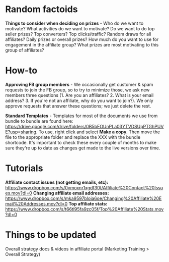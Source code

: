 <!-- TITLE: Affiliate Management Notes -->
<!-- SUBTITLE: A quick summary of Affiliate Management Notes -->

# Random factoids
**Things to consider when deciding on prizes** - Who do we want to motivate? What activities do we want to motivate? Do we want to do top seller prizes? Top converters? Top clicks/traffic? Random draws for all affiliates? Daily prizes or overall prizes? How much do you want to use for engagement in the affiliate group? What prizes are most motivating to this group of affiliates?
# How-to
**Approving FB group members** - We occasionally get customer & spam requests to join the FB group, so to try to minimize those, we ask new members three questions (1. Are you an affiliates? 2. What is your email address? 3. If you're not an affiliate, why do you want to join?). We only approve requests that answer these questions; we just delete the rest.

**Standard Templates** - Templates for most of the documents we use from bundle to bundle are found here: https://drive.google.com/drive/folders/0B5bEOUnPLa03YTVDSUpPTGhPUVE?usp=sharing. To use, right click and select **Make a copy**. Then move the file to the appropriate folder and replace the XXX with the bundle shortcode. It's important to check these every couple of months to make sure they're up to date as changes get made to the live versions over time.

# Tutorials
**Affiliate contact issues (not getting emails, etc):** https://www.dropbox.com/s/0ymoxnr1xgdf30t/Affiliate%20Contact%20Issues.mov?dl=0
**Changing affiliate email addresses:** https://www.dropbox.com/s/mka9597bloia6oe/Changing%20Affiliate%20Email%20Addresses.mov?dl=0
**Top affiliate stats:** https://www.dropbox.com/s/t66tl95fa9zc05f/Top%20Affiliate%20Stats.mov?dl=0

# Things to be updated
Overall strategy docs & videos in affiliate portal (Marketing Training > Overall Strategy)